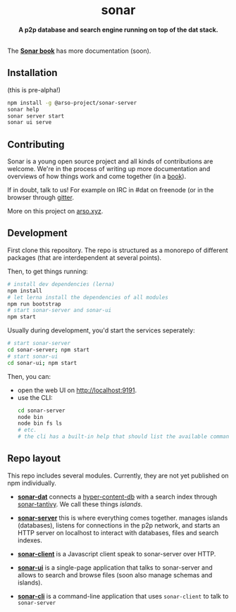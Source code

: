 <h1 align="center">sonar</h1>
<div align="center">
 <strong>
   A p2p database and search engine running on top of the dat stack.
 </strong>
</div>
<br />

The **[Sonar book](https://https://arso-project.github.io/sonar-book/)** has more documentation (soon).

## Installation

(this is pre-alpha!)

```sh
npm install -g @arso-project/sonar-server
sonar help
sonar server start
sonar ui serve
```

## Contributing

Sonar is a young open source project and all kinds of contributions are welcome. We're in the process of writing up more documentation and overviews of how things work and come together (in a [book](https://github.com/arso-project/sonar-book)). 

If in doubt, talk to us! For example on IRC in #dat on freenode (or in the browser through [gitter](https://gitter.im/datproject/discussions).

More on this project on [arso.xyz](https://arso.xyz).

## Development

First clone this repository. The repo is structured as a monorepo of different packages (that are interdependent at several points). 

Then, to get things running:


```sh
# install dev dependencies (lerna)
npm install
# let lerna install the dependencies of all modules
npm run bootstrap
# start sonar-server and sonar-ui
npm start
```

Usually during development, you'd start the services seperately:

```sh
# start sonar-server
cd sonar-server; npm start
# start sonar-ui
cd sonar-ui; npm start
```

Then, you can:
* open the web UI on [http://localhost:9191](http://localhost:9191).
* use the CLI:
  ```sh
  cd sonar-server
  node bin
  node bin fs ls
  # etc.
  # the cli has a built-in help that should list the available commands
  ```

## Repo layout

This repo includes several modules. Currently, they are not yet published on npm individually.

* **[sonar-dat](sonar-dat/README.md)** connects a [hyper-content-db](https://github.com/arso-project/hyper-content-db) with a search index through [sonar-tantivy](https://github.com/arso-project/sonar-tantivy). We call these things *islands*.

* **[sonar-server](sonar-server/README.md)** this is where everything comes together. manages islands (databases), listens for connections in the p2p network, and starts an HTTP server on localhost to interact with databases, files and search indexes.

* **[sonar-client](sonar-client/README.md)** is a Javascript client speak to sonar-server over HTTP.

* **[sonar-ui](sonar-ui/README.md)** is a single-page application that talks to sonar-server and allows to search and browse files (soon also manage schemas and islands).

* **[sonar-cli](sonar-cli/README.md)** is a command-line application that uses `sonar-client` to talk to `sonar-server` 
